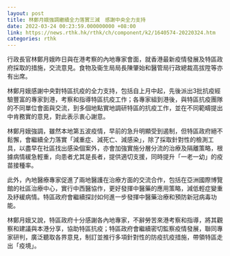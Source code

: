 ```yaml
---
layout: post
title: 林鄭月娥強調繼續全力落實三減　感謝中央全力支持
date: 2022-03-24 00:23:59.000000000 +08:00
link: https://news.rthk.hk/rthk/ch/component/k2/1640574-20220324.htm
categories: rthk
---
```


行政長官林鄭月娥昨日與在港考察的內地專家會面，就香港最新疫情發展及特區政府採取的措施，交流意見。食物及衞生局局長陳肇始和醫管局行政總裁高拔陞等亦有出席。

林鄭月娥感謝中央對特區抗疫的全力支持，包括自上月中起，先後派出3批抗疫經驗豐富的專家到港，考察和指導特區抗疫工作；各專家組到港後，與特區抗疫團隊的不同單位會面與交流，到多個地點實地調研特區的抗疫工作，並在不同範疇提出中肯務實的意見，對此表示衷心謝意。

林鄭月娥強調，雖然本地第五波疫情，早前的急升明顯受到遏制，但特區政府絕不鬆懈，會繼續全力落實「減重症、減死亡、減感染」，除了採取針對性的檢測工具，以盡早在社區找出感染個案外，亦會加強實施分層分流的治療及隔離策略，根據病情緩急輕重，向患者尤其是長者，提供適切支援，同時提升「一老一幼」的疫苗接種率。

此外，內地醫療專家促進了兩地醫護在治療方面的交流合作，包括在亞洲國際博覽館的社區治療中心，實行中西醫協作，更好發揮中醫藥的應用策略，減低輕症變重及紓緩病情。特區政府會繼續探討如何進一步發揮中醫藥治療和預防新冠病毒功能。

林鄭月娥又說，特區政府十分感謝各內地專家，不辭勞苦來港考察和指導，將其觀察和建議與本港分享，協助特區抗疫；特區政府會繼續密切監察疫情發展，聯同專家研判，廣泛聽取各界意見，制訂並推行多項針對性的防疫抗疫措施，帶領特區走出「疫境」。
